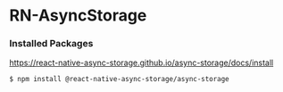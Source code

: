 # RN-AsyncStorage

### Installed Packages

https://react-native-async-storage.github.io/async-storage/docs/install

```
$ npm install @react-native-async-storage/async-storage
```
